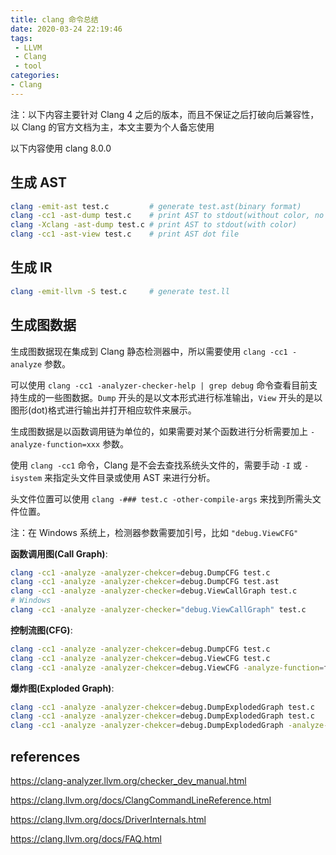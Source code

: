 ```yaml
---
title: clang 命令总结
date: 2020-03-24 22:19:46
tags: 
 - LLVM
 - Clang
 - tool
categories:
- Clang
---
```




注：以下内容主要针对 Clang 4 之后的版本，而且不保证之后打破向后兼容性，以 Clang 的官方文档为主，本文主要为个人备忘使用  

以下内容使用 clang 8.0.0  



## 生成 AST

```sh
clang -emit-ast test.c         # generate test.ast(binary format)
clang -cc1 -ast-dump test.c    # print AST to stdout(without color, no header)
clang -Xclang -ast-dump test.c # print AST to stdout(with color)
clang -cc1 -ast-view test.c    # print AST dot file
```



## 生成 IR

```sh
clang -emit-llvm -S test.c     # generate test.ll
```



## 生成图数据

生成图数据现在集成到 Clang 静态检测器中，所以需要使用 `clang -cc1 -analyze` 参数。

可以使用 `clang -cc1 -analyzer-checker-help | grep debug` 命令查看目前支持生成的一些图数据。`Dump` 开头的是以文本形式进行标准输出，`View` 开头的是以图形(dot)格式进行输出并打开相应软件来展示。

生成图数据是以函数调用链为单位的，如果需要对某个函数进行分析需要加上 `-analyze-function=xxx` 参数。

使用 `clang -cc1` 命令，Clang 是不会去查找系统头文件的，需要手动 `-I` 或 `-isystem` 来指定头文件目录或使用 AST 来进行分析。

头文件位置可以使用 `clang -### test.c -other-compile-args` 来找到所需头文件位置。

注：在 Windows 系统上，检测器参数需要加引号，比如 `"debug.ViewCFG"`



**函数调用图(Call Graph)**:

```sh
clang -cc1 -analyze -analyzer-chekcer=debug.DumpCFG test.c
clang -cc1 -analyze -analyzer-chekcer=debug.DumpCFG test.ast
clang -cc1 -analyze -analyzer-checker=debug.ViewCallGraph test.c
# Windows
clang -cc1 -analyze -analyzer-checker="debug.ViewCallGraph" test.c
```



**控制流图(CFG)**:

```sh
clang -cc1 -analyze -analyzer-chekcer=debug.DumpCFG test.c
clang -cc1 -analyze -analyzer-chekcer=debug.ViewCFG test.c
clang -cc1 -analyze -analyzer-chekcer=debug.ViewCFG -analyze-function=foo test.c
```



**爆炸图(Exploded Graph)**:

```sh
clang -cc1 -analyze -analyzer-chekcer=debug.DumpExplodedGraph test.c
clang -cc1 -analyze -analyzer-chekcer=debug.DumpExplodedGraph test.c
clang -cc1 -analyze -analyzer-chekcer=debug.DumpExplodedGraph -analyze-function=foo test.c
```



## references

https://clang-analyzer.llvm.org/checker_dev_manual.html

https://clang.llvm.org/docs/ClangCommandLineReference.html

https://clang.llvm.org/docs/DriverInternals.html

https://clang.llvm.org/docs/FAQ.html